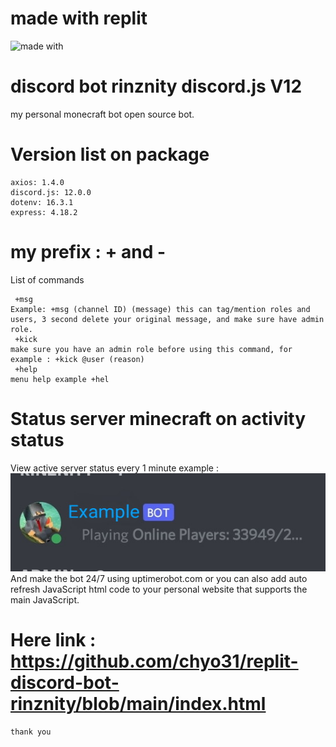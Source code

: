 # made with replit
 ![made with](https://encrypted-tbn0.gstatic.com/images?q=tbn:ANd9GcSAnBZPDeFQwgJjkFkfxq2pkiAZ4TXMF0XjYg&usqp=CAU)
# discord bot rinznity discord.js V12
my personal monecraft bot open source bot.
# Version list on package
```
axios: 1.4.0
discord.js: 12.0.0
dotenv: 16.3.1
express: 4.18.2
```
# my prefix : + and -
List of commands
```
 +msg 
Example: +msg (channel ID) (message) this can tag/mention roles and users, 3 second delete your original message, and make sure have admin role.
 +kick 
make sure you have an admin role before using this command, for example : +kick @user (reason)
 +help
menu help example +hel 
```
# Status server minecraft on activity status
View active server status every 1 minute
example : ![example](https://raw.githubusercontent.com/chyo31/Minecraft-server-status-on-status-discord-bot/main/Screenshot_20230625-125403_1-picsay.jpg)
And make the bot 24/7 using uptimerobot.com or you can also add auto refresh JavaScript html code to your personal website that supports the main JavaScript.
# Here link : https://github.com/chyo31/replit-discord-bot-rinznity/blob/main/index.html
```
thank you
```
```
